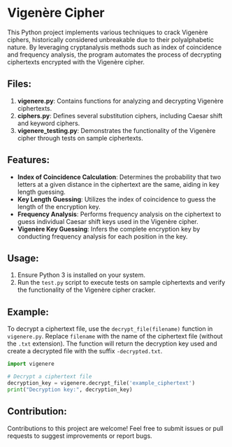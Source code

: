 # Vigenère Cipher

This Python project implements various techniques to crack Vigenère ciphers, historically considered unbreakable due to their polyalphabetic nature. By leveraging cryptanalysis methods such as index of coincidence and frequency analysis, the program automates the process of decrypting ciphertexts encrypted with the Vigenère cipher.

## Files:

1. **vigenere.py**: Contains functions for analyzing and decrypting Vigenère ciphertexts.
2. **ciphers.py**: Defines several substitution ciphers, including Caesar shift and keyword ciphers.
3. **vigenere_testing.py**: Demonstrates the functionality of the Vigenère cipher through tests on sample ciphertexts.

## Features:

- **Index of Coincidence Calculation**: Determines the probability that two letters at a given distance in the ciphertext are the same, aiding in key length guessing.
- **Key Length Guessing**: Utilizes the index of coincidence to guess the length of the encryption key.
- **Frequency Analysis**: Performs frequency analysis on the ciphertext to guess individual Caesar shift keys used in the Vigenère cipher.
- **Vigenère Key Guessing**: Infers the complete encryption key by conducting frequency analysis for each position in the key.

## Usage:

1. Ensure Python 3 is installed on your system.
2. Run the `test.py` script to execute tests on sample ciphertexts and verify the functionality of the Vigenère cipher cracker.

## Example:

To decrypt a ciphertext file, use the `decrypt_file(filename)` function in `vigenere.py`. Replace `filename` with the name of the ciphertext file (without the `.txt` extension). The function will return the decryption key used and create a decrypted file with the suffix `-decrypted.txt`.

```python
import vigenere

# Decrypt a ciphertext file
decryption_key = vigenere.decrypt_file('example_ciphertext')
print("Decryption key:", decryption_key)
```

## Contribution:
Contributions to this project are welcome! Feel free to submit issues or pull requests to suggest improvements or report bugs.
